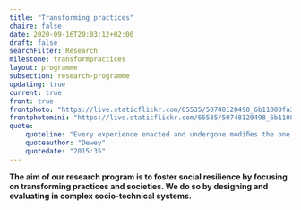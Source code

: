 ```yaml
---
title: "Transforming practices"
chaire: false
date: 2020-09-16T20:03:12+02:00
draft: false
searchFilter: Research
milestone: transformpractices
layout: programme
subsection: research-programme
updating: true
current: true
front: true
frontphoto: "https://live.staticflickr.com/65535/50748120498_6b11000fa3.jpg"
frontphotomini: "https://live.staticflickr.com/65535/50748120498_6b11000fa3_q.jpg"
quote: 
    quoteline: "Every experience enacted and undergone modiﬁes the one who acts and undergoes, while this modiﬁcation affects, whether we wish it or not, the quality of subsequent experiences. For it is a somewhat different person who enters into them."
    quoteauthor: "Dewey"
    quotedate: "2015:35"
---
```


**The aim of our research program is to foster social resilience by focusing on transforming practices and societies. We do so by designing and evaluating in complex socio-technical systems.**